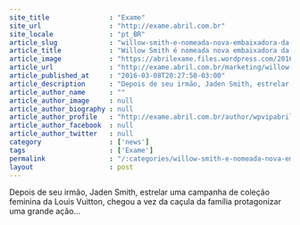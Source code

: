 ```yaml
---
site_title               : "Exame"
site_url                 : "http://exame.abril.com.br"
site_locale              : "pt_BR"
article_slug             : "willow-smith-e-nomeada-nova-embaixadora-da-chanel"
article_title            : "Willow Smith é nomeada nova embaixadora da Chanel"
article_image            : "https://abrilexame.files.wordpress.com/2016/09/size_960_16_9_chanel-willow.jpg?quality=70&strip=all&w=960"
article_url              : "http://exame.abril.com.br/marketing/willow-smith-e-nomeada-nova-embaixadora-da-chanel/"
article_published_at     : "2016-03-08T20:27:50-03:00"
article_description      : "Depois de seu irmão, Jaden Smith, estrelar uma campanha de coleção feminina da Louis Vuitton, chegou a vez da caçula da família protagonizar uma grande ação..."
article_author_name      : ""
article_author_image     : null
article_author_biography : null
article_author_profile   : "http://exame.abril.com.br/author/wpvipabril/"
article_author_facebook  : null
article_author_twitter   : null
category                 : ['news']
tags                     : ['Exame']
permalink                : "/:categories/willow-smith-e-nomeada-nova-embaixadora-da-chanel/"
layout                   : post
---
```


Depois de seu irmão, Jaden Smith, estrelar uma campanha de coleção feminina da Louis Vuitton, chegou a vez da caçula da família protagonizar uma grande ação...
